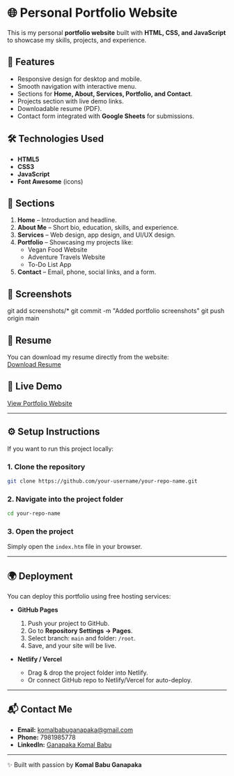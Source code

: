 # 🌐 Personal Portfolio Website  

This is my personal **portfolio website** built with **HTML, CSS, and JavaScript** to showcase my skills, projects, and experience.  

## 🚀 Features  
- Responsive design for desktop and mobile.  
- Smooth navigation with interactive menu.  
- Sections for **Home, About, Services, Portfolio, and Contact**.  
- Projects section with live demo links.  
- Downloadable resume (PDF).  
- Contact form integrated with **Google Sheets** for submissions.  

## 🛠️ Technologies Used  
- **HTML5**  
- **CSS3**  
- **JavaScript**  
- **Font Awesome** (icons)  

## 📂 Sections  
1. **Home** – Introduction and headline.  
2. **About Me** – Short bio, education, skills, and experience.  
3. **Services** – Web design, app design, and UI/UX design.  
4. **Portfolio** – Showcasing my projects like:  
   - Vegan Food Website  
   - Adventure Travels Website  
   - To-Do List App  
5. **Contact** – Email, phone, social links, and a form.  

## 📸 Screenshots  
git add screenshots/*
git commit -m "Added portfolio screenshots"
git push origin main


## 📑 Resume  
You can download my resume directly from the website:  
[Download Resume](Komal_Ganapaka_Resume.pdf)  

## 🔗 Live Demo  
[View Portfolio Website](https://silver-frangipane-a48831.netlify.app/)  

---

## ⚙️ Setup Instructions  

If you want to run this project locally:  

### 1. Clone the repository  
```bash
git clone https://github.com/your-username/your-repo-name.git
```

### 2. Navigate into the project folder  
```bash
cd your-repo-name
```

### 3. Open the project  
Simply open the `index.htm` file in your browser.  

---

## 🌍 Deployment  

You can deploy this portfolio using free hosting services:  
- **GitHub Pages**  
  1. Push your project to GitHub.  
  2. Go to **Repository Settings → Pages**.  
  3. Select branch: `main` and folder: `/root`.  
  4. Save, and your site will be live.  

- **Netlify / Vercel**  
  - Drag & drop the project folder into Netlify.  
  - Or connect GitHub repo to Netlify/Vercel for auto-deploy.  

---

## 📬 Contact Me  
- **Email:** komalbabuganapaka@gmail.com  
- **Phone:** 7981985778  
- **LinkedIn:** [Ganapaka Komal Babu](https://www.linkedin.com/in/ganapaka-komal-babu-b72783306/)  

---

✨ Built with passion by **Komal Babu Ganapaka**  
